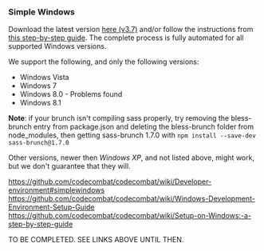 ### <a name="simplewindows"><a name="windows_details"></a></a> Simple Windows

Download the latest version [here (v3.7)](https://dl.dropboxusercontent.com/u/138899/GitHub%20Wikis/coco-dev-win-setup-3.7.zip) and/or follow the instructions from [this step-by-step guide](#Setup-on-Windows:-a-step-by-step-guide).  The complete process is fully automated for all supported Windows versions.

We support the following, and only the following versions:
* Windows Vista
* Windows 7
* Windows 8.0 - Problems found
* Windows 8.1


**Note**: if your brunch isn't compiling sass properly, try removing the bless-brunch entry from package.json and deleting the bless-brunch folder from node_modules, then getting sass-brunch 1.7.0 with `npm install --save-dev sass-brunch@1.7.0`

Other versions, newer then _Windows XP_, and not listed above, might work, but we don't guarantee that they will.




https://github.com/codecombat/codecombat/wiki/Developer-environment#simplewindows
https://github.com/codecombat/codecombat/wiki/Windows-Development-Environment-Setup-Guide
https://github.com/codecombat/codecombat/wiki/Setup-on-Windows:-a-step-by-step-guide

TO BE COMPLETED.  SEE LINKS ABOVE UNTIL THEN.